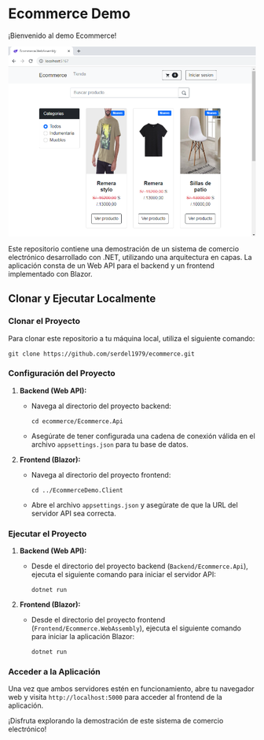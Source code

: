 # Ecommerce Demo


¡Bienvenido al demo Ecommerce!

![Tienda](IMG/tienda.png)


Este repositorio contiene una demostración de un sistema de comercio electrónico desarrollado con .NET, utilizando una arquitectura en capas. La aplicación consta de un Web API para el backend y un frontend implementado con Blazor.



## Clonar y Ejecutar Localmente

### Clonar el Proyecto

Para clonar este repositorio a tu máquina local, utiliza el siguiente comando:

```
git clone https://github.com/serdel1979/ecommerce.git
```

### Configuración del Proyecto

1. **Backend (Web API):**
   - Navega al directorio del proyecto backend:
     ```
     cd ecommerce/Ecommerce.Api
     ```
   - Asegúrate de tener configurada una cadena de conexión válida en el archivo `appsettings.json` para tu base de datos.

2. **Frontend (Blazor):**
   - Navega al directorio del proyecto frontend:
     ```
     cd ../EcommerceDemo.Client
     ```
   - Abre el archivo `appsettings.json` y asegúrate de que la URL del servidor API sea correcta.

### Ejecutar el Proyecto

1. **Backend (Web API):**
   - Desde el directorio del proyecto backend (`Backend/Ecommerce.Api`), ejecuta el siguiente comando para iniciar el servidor API:
     ```
     dotnet run
     ```

2. **Frontend (Blazor):**
   - Desde el directorio del proyecto frontend (`Frontend/Ecommerce.WebAssembly`), ejecuta el siguiente comando para iniciar la aplicación Blazor:
     ```
     dotnet run
     ```

### Acceder a la Aplicación

Una vez que ambos servidores estén en funcionamiento, abre tu navegador web y visita `http://localhost:5000` para acceder al frontend de la aplicación.

¡Disfruta explorando la demostración de este sistema de comercio electrónico!

